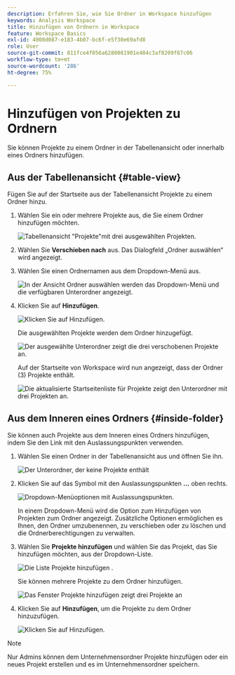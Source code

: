 ```yaml
---
description: Erfahren Sie, wie Sie Ordner in Workspace hinzufügen
keywords: Analysis Workspace
title: Hinzufügen von Ordnern in Workspace
feature: Workspace Basics
exl-id: 4008d087-e183-4b07-bc6f-e5f30e69afd8
role: User
source-git-commit: 811fce4f056a6280081901e484c3af8209f87c06
workflow-type: tm+mt
source-wordcount: '286'
ht-degree: 75%

---
```


# Hinzufügen von Projekten zu Ordnern

Sie können Projekte zu einem Ordner in der Tabellenansicht oder innerhalb eines Ordners hinzufügen.

## Aus der Tabellenansicht {#table-view}

Fügen Sie auf der Startseite aus der Tabellenansicht Projekte zu einem Ordner hinzu.

1. Wählen Sie ein oder mehrere Projekte aus, die Sie einem Ordner hinzufügen möchten.

   ![Tabellenansicht &quot;Projekte&quot;mit drei ausgewählten Projekten.](/help/analysis-workspace/build-workspace-project/assets/move-tv-selected.png)

1. Wählen Sie **Verschieben nach** aus. Das Dialogfeld „Ordner auswählen“ wird angezeigt.

1. Wählen Sie einen Ordnernamen aus dem Dropdown-Menü aus.

   ![In der Ansicht Ordner auswählen werden das Dropdown-Menü und die verfügbaren Unterordner angezeigt.](/help/analysis-workspace/build-workspace-project/assets/move-select-folder.png)

1. Klicken Sie auf **Hinzufügen**.

   ![Klicken Sie auf Hinzufügen.](/help/analysis-workspace/build-workspace-project/assets/move-add.png)

   Die ausgewählten Projekte werden dem Ordner hinzugefügt.

   ![Der ausgewählte Unterordner zeigt die drei verschobenen Projekte an.](/help/analysis-workspace/build-workspace-project/assets/move-projects-added.png)

   Auf der Startseite von Workspace wird nun angezeigt, dass der Ordner (3) Projekte enthält.

   ![Die aktualisierte Startseitenliste für Projekte zeigt den Unterordner mit drei Projekten an.](/help/analysis-workspace/build-workspace-project/assets/move-folders-updated.png)

## Aus dem Inneren eines Ordners {#inside-folder}

Sie können auch Projekte aus dem Inneren eines Ordners hinzufügen, indem Sie den Link mit den Auslassungspunkten verwenden.

1. Wählen Sie einen Ordner in der Tabellenansicht aus und öffnen Sie ihn.

   ![Der Unterordner, der keine Projekte enthält](/help/analysis-workspace/build-workspace-project/assets/move-open-folder.png)

1. Klicken Sie auf das Symbol mit den Auslassungspunkten **...** oben rechts.

   ![Dropdown-Menüoptionen mit Auslassungspunkten.](/help/analysis-workspace/build-workspace-project/assets/add-projects-elipsis.png)

   In einem Dropdown-Menü wird die Option zum Hinzufügen von Projekten zum Ordner angezeigt. Zusätzliche Optionen ermöglichen es Ihnen, den Ordner umzubenennen, zu verschieben oder zu löschen und die Ordnerberechtigungen zu verwalten.

1. Wählen Sie **Projekte hinzufügen** und wählen Sie das Projekt, das Sie hinzufügen möchten, aus der Dropdown-Liste.

   ![Die Liste Projekte hinzufügen .](/help/analysis-workspace/build-workspace-project/assets/select-add-projects.png)

   Sie können mehrere Projekte zu dem Ordner hinzufügen.

   ![Das Fenster Projekte hinzufügen zeigt drei Projekte an](/help/analysis-workspace/build-workspace-project/assets/move-add-multiple-projects.png)

1. Klicken Sie auf **Hinzufügen**, um die Projekte zu dem Ordner hinzuzufügen.

   ![Klicken Sie auf Hinzufügen.](/help/analysis-workspace/build-workspace-project/assets/move-added-items.png)


>[!NOTE]
>
>Nur Admins können dem Unternehmensordner Projekte hinzufügen oder ein neues Projekt erstellen und es im Unternehmensordner speichern.

